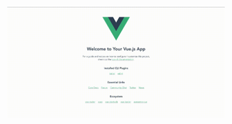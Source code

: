 [![Diagrama](https://github.com/rlucilio-mbciet/poc-tour/blob/master/demo.gif)][diagram1]

[diagram1]: https://github.com/rlucilio-mbciet/poc-tour/blob/master/demo.gif?raw=true